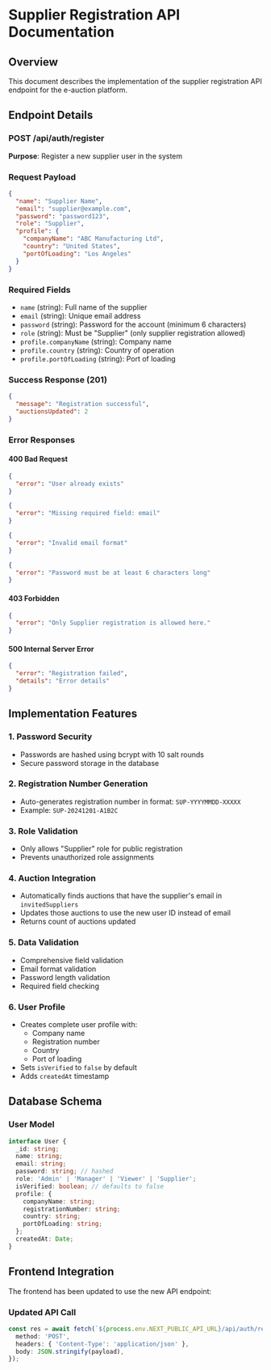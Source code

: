 # Supplier Registration API Documentation

## Overview
This document describes the implementation of the supplier registration API endpoint for the e-auction platform.

## Endpoint Details

### POST /api/auth/register

**Purpose**: Register a new supplier user in the system

### Request Payload
```json
{
  "name": "Supplier Name",
  "email": "supplier@example.com", 
  "password": "password123",
  "role": "Supplier",
  "profile": {
    "companyName": "ABC Manufacturing Ltd",
    "country": "United States",
    "portOfLoading": "Los Angeles"
  }
}
```

### Required Fields
- `name` (string): Full name of the supplier
- `email` (string): Unique email address  
- `password` (string): Password for the account (minimum 6 characters)
- `role` (string): Must be "Supplier" (only supplier registration allowed)
- `profile.companyName` (string): Company name
- `profile.country` (string): Country of operation
- `profile.portOfLoading` (string): Port of loading

### Success Response (201)
```json
{
  "message": "Registration successful",
  "auctionsUpdated": 2
}
```

### Error Responses

#### 400 Bad Request
```json
{
  "error": "User already exists"
}
```
```json
{
  "error": "Missing required field: email"
}
```
```json
{
  "error": "Invalid email format"
}
```
```json
{
  "error": "Password must be at least 6 characters long"
}
```

#### 403 Forbidden
```json
{
  "error": "Only Supplier registration is allowed here."
}
```

#### 500 Internal Server Error
```json
{
  "error": "Registration failed",
  "details": "Error details"
}
```

## Implementation Features

### 1. Password Security
- Passwords are hashed using bcrypt with 10 salt rounds
- Secure password storage in the database

### 2. Registration Number Generation
- Auto-generates registration number in format: `SUP-YYYYMMDD-XXXXX`
- Example: `SUP-20241201-A1B2C`

### 3. Role Validation
- Only allows "Supplier" role for public registration
- Prevents unauthorized role assignments

### 4. Auction Integration
- Automatically finds auctions that have the supplier's email in `invitedSuppliers`
- Updates those auctions to use the new user ID instead of email
- Returns count of auctions updated

### 5. Data Validation
- Comprehensive field validation
- Email format validation
- Password length validation
- Required field checking

### 6. User Profile
- Creates complete user profile with:
  - Company name
  - Registration number
  - Country
  - Port of loading
- Sets `isVerified` to `false` by default
- Adds `createdAt` timestamp

## Database Schema

### User Model
```typescript
interface User {
  _id: string;
  name: string;
  email: string;
  password: string; // hashed
  role: 'Admin' | 'Manager' | 'Viewer' | 'Supplier';
  isVerified: boolean; // defaults to false
  profile: {
    companyName: string;
    registrationNumber: string;
    country: string;
    portOfLoading: string;
  };
  createdAt: Date;
}
```

## Frontend Integration

The frontend has been updated to use the new API endpoint:

### Updated API Call
```typescript
const res = await fetch(`${process.env.NEXT_PUBLIC_API_URL}/api/auth/register`, {
  method: 'POST',
  headers: { 'Content-Type': 'application/json' },
  body: JSON.stringify(payload),
});
```